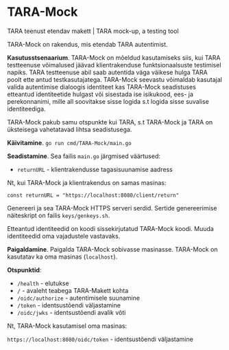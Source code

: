 # TARA-Mock
TARA teenust etendav makett | TARA mock-up, a testing tool

TARA-Mock on rakendus, mis etendab TARA autentimist. 

**Kasutusstsenaarium**. TARA-Mock on mõeldud kasutamiseks siis, kui TARA testteenuse võimalused jäävad klientrakenduse funktsionaalsuste testimisel napiks. TARA testteenuse abil saab autentida väga väikese hulga TARA poolt ette antud testkasutajatega. TARA-Mock seevastu võimaldab kasutajal valida autentimise dialoogis identiteet kas TARA-Mock seadistuses etteantud identiteetide hulgast või sisestada ise isikukood, ees- ja perekonnanimi, mille all soovitakse sisse logida s.t logida sisse suvalise identiteediga.

TARA-Mock pakub samu otspunkte kui TARA, s.t TARA-Mock ja TARA on üksteisega vahetatavad lihtsa seadistusega.

**Käivitamine**. `go run cmd/TARA-Mock/main.go`

**Seadistamine**. Sea failis `main.go` järgmised väärtused:
- `returnURL` - klientrakendusse tagasisuunamise aadress

Nt, kui TARA-Mock ja klientrakendus on samas masinas:
```
const returnURL = "https://localhost:8080/client/return"
```
Genereeri ja sea TARA-Mock HTTPS serveri serdid. Sertide genereerimise näiteskript on failis `keys/genkeys.sh`.

Etteantud identiteedid on koodi sissekirjutatud TARA-Mock koodi. Muuda identiteedid oma vajadustele vastavaks.

**Paigaldamine**. Paigalda TARA-Mock sobivasse masinasse. TARA-Mock on kasutatav ka oma masinas (`localhost`).

**Otspunktid**:
- `/health` - elutukse
- `/` - avaleht teabega TARA-Makett kohta
- `/oidc/authorize` - autentimisele suunamine
- `/token` - identsustõendi väljastamine
- `/oidc/jwks` - identsustõendi avalik võti

Nt, TARA-Mock kasutamisel oma masinas:

`https://localhost:8080/oidc/token` - identsustõendi väljastamine
